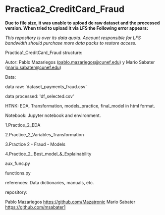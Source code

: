 # Practica2_CreditCard_Fraud

 **Due to file size, it was unable to upload de raw dataset and the processed version. When tried to upload it via LFS the Following error appears:**

_This repository is over its data quota. Account responsible for LFS bandwidth should purchase more data packs to restore access._


Practica1_CreditCard_Fraud structure:

Autor: Pablo Mazariegos (pablo.mazariegos@cunef.edu) y Mario Sabater (mario.sabater@cunef.edu)

Data:

  data raw: 'dataset_payments_fraud.csv'

  data processed: 'df_selected.csv'

HTNK: EDA, Transformation, models_practice, final_model in html format.

Notebook: Jupyter notebook and environment.
  
  1.Practice_2_EDA
  
  2.Practice_2_Variables_Transformation
  
  3.Practice 2 - Fraud - Models
  
  4.Practice_2_ Best_model_&_Explainability
  
  aux_func.py
  
  functions.py

references: Data dictionaries, manuals, etc.

repository: 

Pablo Mazariegos https://github.com/Mazatronic
Mario Sabater https://github.com/msabater1
